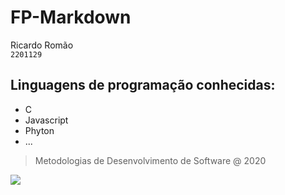 # FP-Markdown
Ricardo Romão\
`2201129`
## Linguagens de programação conhecidas:
- C
- Javascript
- Phyton
- ...
>Metodologias de Desenvolvimento de Software @ 2020

![](https://upload.wikimedia.org/wikipedia/commons/9/9a/Log%C3%B3tipo_Polit%C3%A9cnico_Leiria_01.png)
